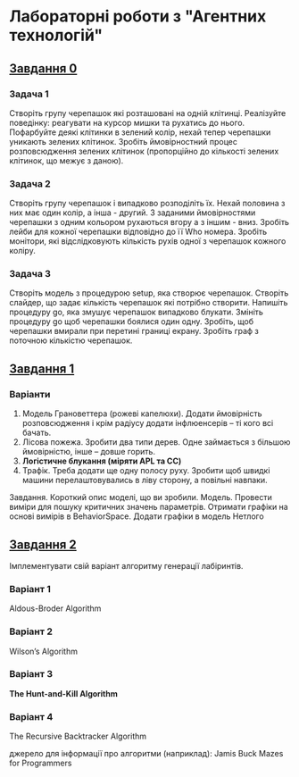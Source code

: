 # Лабораторні роботи з "Агентних технологій"

## [Завдання 0](task-0)

### Задача 1
Створіть групу черепашок які розташовані на одній клітинці. Реалізуйте поведінку: реагувати на курсор мишки та рухатись до нього. Пофарбуйте деякі клітинки в зелений колір, нехай тепер черепашки уникають зелених клітинок. Зробіть ймовірностний процес розповсюдження зелених клітинок (пропорційно до кількості зелених клітинок, що межує з даною).

### Задача 2
Створіть групу черепашок і випадково розподіліть їх. Нехай половина з них має один колір, а інша - другий. З заданими ймовірностями черепашки з одним кольором рухаються вгору а з іншим - вниз. Зробіть лейби для кожної черепашки відповідно до її Who номера. Зробіть монітори, які відслідковують кількість рухів одної з черепашок кожного коліру.

### Задача 3
Створіть модель з процедурою setup, яка створює черепашок. Створіть слайдер, що задає кількість черепашок які потрібно створити. Напишіть процедуру go, яка змушує черепашок випадково блукати. Змініть процедуру go щоб черепашки боялися один одну. Зробіть, щоб черепашки вмирали при перетині границі екрану. Зробіть граф з поточною кількістю черепашок.


## [Завдання 1](task-1)
### Варіанти
1. Модель Грановеттера (рожеві капелюхи). Додати ймовірність розповсюдження і крім радіусу додати інфлюенсерів – ті кого всі бачать. 
2. Лісова пожежа. Зробити два типи дерев. Одне займається з більшою ймовірністю, інше – довше горить.
3. **Логістичне блукання (міряти APL та CC)**
4. Трафік. Треба додати ще одну полосу руху. Зробити щоб швидкі машини перелаштовувались в ліву сторону, а повільні навпаки.

Завдання. 
Короткий опис моделі, що ви зробили. 
Модель.
Провести виміри для пошуку критичних значень параметрів. 
Отримати графіки на основі вимірів в BehaviorSpace. 
Додати графіки в модель Нетлого 


## [Завдання 2](task-2)
Імплементувати свій варіант алгоритму генерації лабіринтів.

### Варіант 1
Aldous-Broder Algorithm

### Варіант 2
Wilson’s Algorithm

### Варіант 3
**The Hunt-and-Kill Algorithm**

### Варіант 4
The Recursive Backtracker Algorithm

джерело для інформації про алгоритми (наприклад): Jamis Buck Mazes for Programmers
